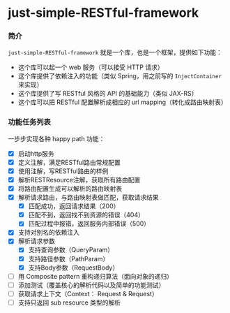 # just-simple-RESTful-framework

### 简介

`just-simple-RESTful-framework` 就是一个库，也是一个框架，提供如下功能：

- 这个库可以起一个 web 服务（可以接受 HTTP 请求）
- 这个库提供了依赖注入的功能（类似 Spring，用之前写的 `InjectContainer` 来实现）
- 这个库提供了写 RESTful 风格的 API 的基础能力（类似 JAX-RS）
- 这个库可以把 RESTful 配置解析成相应的 url mapping（转化成路由映射表）

### 功能任务列表

一步步实现各种 happy path 功能：

- [x] 启动http服务
- [x] 定义注解，满足RESTful路由常规配置
- [x] 使用注解，写RESTful路由的样例
- [x] 解析RESTResource注解，获取所有路由配置
- [x] 将路由配置生成可以解析的路由映射表
- [x] 解析请求路由，与路由映射表做匹配，获取请求结果
    - [x] 匹配成功，返回请求结果（200）
    - [x] 匹配不到，返回找不到资源的错误（404）
    - [x] 匹配过程中报错，返回服务内部错误（500）
- [x] 支持对别名的依赖注入
- [x] 解析请求参数
  - [x] 支持查询参数（QueryParam）
  - [x] 支持路径参数（PathParam）
  - [x] 支持Body参数（RequestBody）
- [ ] 用 Composite pattern 重构递归算法（面向对象的递归）
- [ ] 添加测试（覆盖核心的解析代码以及简单的功能测试）
- [ ] 获取请求上下文（Context： Request & Request）
- [ ] 支持只返回 sub resource 类型的解析

